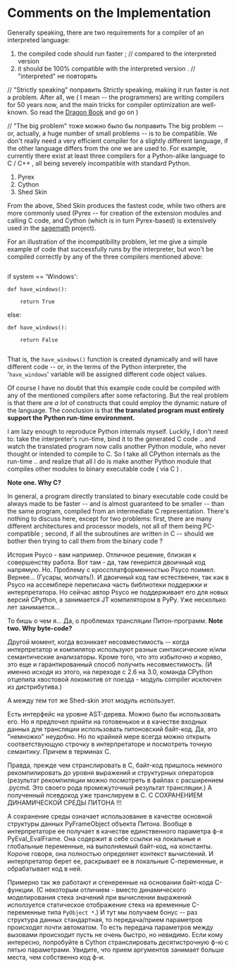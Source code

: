 # Comments on the Implementation #

Generally speaking, there are two requirements for a compiler of an interpreted language:

  1. the compiled code should run faster ; // compared to the interpreted version
  1. it should be 100% compatible with the interpreted version . // "interpreted" не повторять

// "Strictly speaking" поправить
Strictly speaking, making it run faster is not a problem. After all, we ( I mean -- the programmers) are writing compilers for 50 years now, and the main tricks for compiler optimization are well-known. So read the [Dragon Book](http://en.wikipedia.org/wiki/Dragon_Book) and go on )

// "The big problem" тоже можно было бы поправить
The big problem -- or, actually, a huge number of small problems -- is to be compatible. We don't really need a very efficient compiler for a slightly different language, if the other language differs from the one we are used to.
For example, currently there exist at least three compilers for a Python-alike language to C / C++ , all being severely incompatible with standard Python.

  1. Pyrex
  1. Cython
  1. Shed Skin

From the above, Shed Skin produces the fastest code, while two others are more commonly used (Pyrex -- for creation of the extension modules and calling C code, and Cython (which is in turn Pyrex-based) is extensively used in the [sagemath](http://en.wikipedia.org/wiki/Sage_%28mathematics_software%29) project).

For an illustration of the incompatibility problem, let me give a simple example of code that successfully runs by the interpreter, but won't be compiled correctly by any of the three compilers mentioned above:

```

```
if system == 'Windows':

    def have_windows():

        return True

else:

    def have_windows():

        return False

```
```

That is, the `have_windows()` function is created dynamically and will have different code -- or, in the terms of the Python interpreter, the '`have_windows`' variable will be assigned different code object values.

Of course I have no doubt that this example code could be compiled with any of the mentioned compilers after some refactoring. But the real problem is that there are _a lot_ of constructs that could employ the dynamic nature of the language. The conclusion is that **the translated program must entirely support the Python run-time environment.**

I am lazy enough to reproduce Python internals myself. Luckily, I don't need to: take the interpreter's run-time, bind it to the generated C code .. and watch the translated program now calls another Python module, who never thought or intended to compile to C. So I take all CPython internals as the run-time .. and realize that all I do is make another Python module that compiles other modules to binary executable code ( via C ) .


**Note one. Why C?**

In general, a program directly translated to binary executable code could be always made to be faster -- and is almost guaranteed to be smaller -- than the same program, compiled from an intermediate C representation. There's nothing to discuss here, except for two problems: first, there are many different architectures and processor models, not all of them being PC-compatible ; second, if all the subroutines are written in C -- should we bother then trying to call them from the binary code ?

История Psyco - вам например. Отличное решение, близкая к совершенству работа.  Вот там - да, там генерится двоичный код напрямую. Но. Проблему с кроссплатформенностью Psyco поимел. Вернее... (Гусары, молчать!). И двоичный код там естественен, так как в Psyco на ассемблере переписана часть библиотеки поддержки и интерпретатора. Но сейчас автор Psyco не поддерживает его для новых версий CPython, а занимается JT компилятором в PyPy. Уже несколько лет занимается...



То бишь о чем я... Да, о проблемах трансляции Питон-программ.
**Note two. Why byte-code?**

Другой момент, когда возникает несовместимость -- когда интерпретатор и компилятор используют разные синтаксические и/или семантические анализаторы. Кроме того, что это избыточно и коряво, это еще и гарантированный способ получить несовместимость. (И именно исходя из этого, на переходе с 2.6 на 3.0, команда CPython  отцепила хвостовой локомотив от поезда - модуль compiler исключен из дистрибутива.)

А между тем тот же Shed-skin этот модуль использует.

Есть интерфейс на уровне AST-дерева. Можно было бы использовать его. Но я предпочел прийти на готовенькое и в качестве входных данных для трансляции использовать питоновский байт-код. Да, это "немножко" неудобно. Но по крайней мере всегда можно открыть соответствующую строчку в интерпретаторе и посмотреть точную семантику. Причем в терминах С.

Правда, прежде чем странслировать в С, байт-код пришлось немного рекомпилировать до уровня выражений и структурных операторов (результат рекомпиляции можно посмотреть в файлах с расширением .pycmd. Это своего рода промежуточный результат трансляции.) А полученный псевдокод уже транслируем в С. С СОХРАНЕНИЕМ ДИНАМИЧЕСКОЙ СРЕДЫ ПИТОНА !!!

А сохранение среды означает использование в качестве основной структуры данных PyFrameObject объекта Питона. Вообще в интерпретаторе ее получает в качестве единственного параметра ф-я PyEval\_EvalFrame. Она содержит в себе ссылки на локальные и глобальные переменные, на выполняемый байт-код, на константы. Короче говоря, она полностью определяет контекст вычислений. И интерпретатор берет ее, раскрывает ее в локальные С-переменные, и обрабатывает код в ней.

Примерно так же работают и сгенеренные на основании байт-кода С-функции. (С некоторым отличием - вместо динамического моделирования стека значений при вычислении выражений исползуется статическое отображение стека на временные С-переменные типа `PyObject *`.) И тут мы получаем бонус -- раз структура данных стандартная, то передача/прием параметров происходят почти автоматом. То есть передача параметров между вызовами происходит пусть не очень быстро, но невидимо. Если кому интересно, попробуйте в Cython странслировать десятистрочную ф-ю с пятью параметрами. Увидите, что прием аргументов занимает больше места, чем собственно код ф-и.